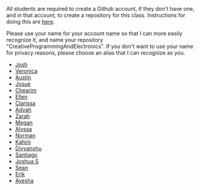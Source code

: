 All students are required to create a Github account, if they don't have one,
and in that account, to create a repository for this class. Instructions for
doing this are
[here](https://github.com/michaelshiloh/resourcesForClasses#github-resources).

Please use your name for your account name so that I can more easily recognize
it, and name your repository "CreativeProgrammingAndElectronics". If you don't
want to use your name for privacy reasons, please choose an alias that I can
recognize as you.

- [Josh](https://github.com/joshmao/CreativeProgrammingAndElectronics)
- [Veronica](https://github.com/veroragaw/CreativeProgrammingAndElectronics)
- [Austin](https://github.com/l0rdf2l/CreativeProgrammingAndElectronics)
- [Josue](https://github.com/ejosue98/CreativeProgrammingAndElectronics.git)
- [Chearim](https://github.com/chearim/CreativeProgrammingandElectronics)
- [Ellen](https://github.com/ellenkwok/CreativeProgrammingAndElectronics)
- [Clarissa](https://github.com/clarissawu24/CreativeProgrammingAndElectronics)
- [Adyah](https://github.com/adyahrastogi/creativeProgrammingAndElectronics)
- [Zarah](https://github.com/ztaufique/CreativeProgrammingandElectronics)
- [Megan](https://github.com/Megan-J/IntroductionToInteractiveMedia)
- [Alyssa](https://github.com/alyssahagele/CreativeProgrammingAndElectronics)
- [Norman](https://github.com/chao-norman/CreativeProgrammingAndElectronics)
- [Kahini](https://github.com/kahinia/CreativeProgrammingAndElectronics)
- [Divyanshu](https://github.com/DivyanshuBhadoria/CreativeProgrammingAndElectronics)
- [Santiago](https://github.com/Santiago-0309/CreativeProgramingAndElectronics-)
- [Joshua S](https://github.com/joshsanchez98/CreativeProgrammingAndElectronics)
- [Sean](https://github.com/seansberk/CreativeProgrammingAndElectronics)
- [Erik](https://github.com/ehansmakes/CreativeProgrammingAndElectronics)
- [Ayesha](https://github.com/ayesha-omarali/CreativeProgrammingAndElectronics)

